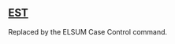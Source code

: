 ## [EST](https://nexus.hexagon.com/documentationcenter/bundle/MSC_Nastran_2022.4/page/Nastran_Combined_Book/qrg/parameters/TOC.EST.xhtml)

Replaced by the ELSUM Case Control command.

